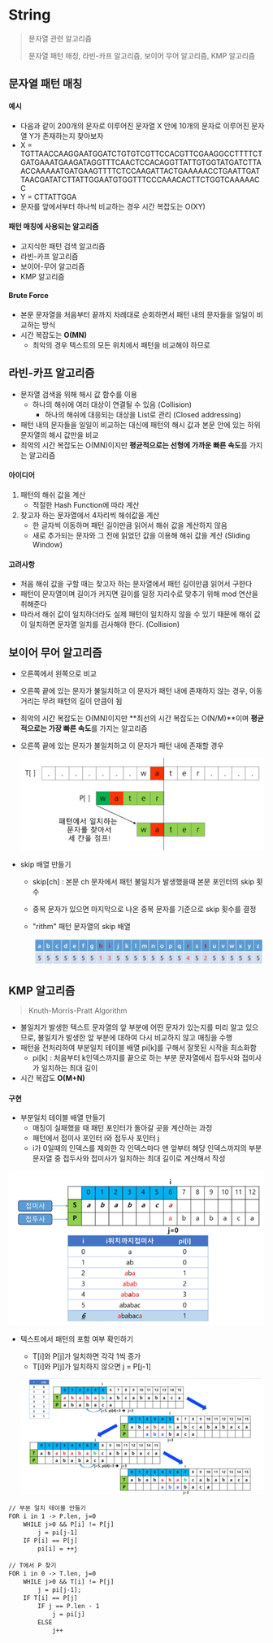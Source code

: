 # String

> 문자열 관련 알고리즘
>
> 문자열 패턴 매칭, 라빈-카프 알고리즘, 보이어 무어 알고리즘, KMP 알고리즘



## 문자열 패턴 매칭

#### 예시

- 다음과 같이 200개의 문자로 이루어진 문자열 X 안에 10개의 문자로 이루어진 문자열 Y가 존재하는지 찾아보자
- X = TGTTAACCAAGGAATGGATCTGTGTCGTTCCACGTTCGAAGGCCTTTTCTGATGAAATGAAGATAGGTTTCAACTCCACAGGTTATTGTGGTATGATCTTAACCAAAAATGATGAAGTTTTCTCCAAGATTACTGAAAAACCTGAATTGATTAACGATATCTTATTGGAATGTGGTTTCCCAAACACTTCTGGTCAAAAACC
- Y = CTTATTGGA
- 문자를 앞에서부터 하나씩 비교하는 경우 시간 복잡도는 O(XY)



#### 패턴 매칭에 사용되는 알고리즘

- 고지식한 패턴 검색 알고리즘
- 라빈-카프 알고리즘
- 보이어-무어 알고리즘
- KMP 알고리즘



#### Brute Force

- 본문 문자열을 처음부터 끝까지 차례대로 순회하면서 패턴 내의 문자들을 일일이 비교하는 방식
- 시간 복잡도는 **O(MN)**
  - 최악의 경우 텍스트의 모든 위치에서 패턴을 비교해야 하므로



## 라빈-카프 알고리즘

- 문자열 검색을 위해 해시 값 함수를 이용
  - 하나의 해쉬에 여러 대상이 연결될 수 있음 (Collision)
    - 하나의 해쉬에 대응되는 대상을 List로 관리 (Closed addressing)
- 패턴 내의 문자들을 일일이 비교하는 대신에 패턴의 해시 값과 본문 안에 있는 하위 문자열의 해시 값만을 비교
- 최악의 시간 복잡도는 O(MN)이지만 **평균적으로는 선형에 가까운 빠른 속도**를 가지는 알고리즘



#### 아이디어

1. 패턴의 해쉬 값을 계산
   - 적절한 Hash Function에 따라 계산
2. 찾고자 하는 문자열에서 4자리씩 해쉬값을 계산
   - 한 글자씩 이동하며 패턴 길이만큼 읽어서 해쉬 값을 계산하지 않음
   - 새로 추가되는 문자와 그 전에 읽었던 값을 이용해 해쉬 값을 계산 (Sliding Window)



#### 고려사항

- 처음 해쉬 값을 구할 때는 찾고자 하는 문자열에서 패턴 길이만큼 읽어서 구한다
- 패턴이 문자열이며 길이가 커지면 길이를 일정 자리수로 맞추기 위해 mod 연산을 취해준다
- 따라서 해쉬 값이 일치하더라도 실제 패턴이 일치하지 않을 수 있기 때문에 해쉬 값이 일치하면 문자열 일치를 검사해야 한다. (Collision)



## 보이어 무어 알고리즘

- 오른쪽에서 왼쪽으로 비교
- 오른쪽 끝에 있는 문자가 불일치하고 이 문자가 패턴 내에 존재하지 않는 경우, 이동 거리는 무려 패턴의 길이 만큼이 됨

- 최악의 시간 복잡도는 O(MN)이지만 **최선의 시간 복잡도는 O(N/M)**이며 **평균적으로는 가장 빠른 속도**를 가지는 알고리즘



- 오른쪽 끝에 있는 문자가 불일치하고 이 문자가 패턴 내에 존재할 경우

  ![image-20210923101727710](algorithm.assets/image-20210923101727710.png)

- skip 배열 만들기

  - skip[ch] : 본문 ch 문자에서 패턴 불일치가 발생했을때 본문 포인터의 skip 횟수

  - 중복 문자가 있으면 마지막으로 나온 중복 문자를 기준으로 skip 횟수를 결정

  - "rithm" 패턴 문자열의 skip 배열

    ![image-20210923101949822](algorithm.assets/image-20210923101949822.png)



## KMP 알고리즘

> Knuth-Morris-Pratt Algorithm

- 불일치가 발생한 텍스트 문자열의 앞 부분에 어떤 문자가 있는지를 미리 알고 있으므로, 불일치가 발생한 앞 부분에 대하여 다시 비교하지 않고 매칭을 수행
- 패턴을 전처리하여 부분일치 테이블 배열 pi[k]를 구해서 잘못된 시작을 최소화함
  - pi[k] : 처음부터 k인덱스까지를 끝으로 하는 부분 문자열에서 접두사와 접미사가 일치하는 최대 길이
- 시간 복잡도 **O(M+N)**



#### 구현

- 부분일치 테이블 배열 만들기
  - 매칭이 실패했을 때 패턴 포인터가 돌아갈 곳을 계산하는 과정
  - 패턴에서 접미사 포인터 i와 접두사 포인터 j
  - i가 0일때의 인덱스를 제외한 각 인덱스마다 맨 앞부터 해당 인덱스까지의 부분 문자열 중 접두사와 접미사가 일치하는 최대 길이로 계산해서 작성

![image-20210923232838815](algorithm.assets/image-20210923232838815.png)

- 텍스트에서 패턴의 포함 여부 확인하기

  - T[i]와 P[j]가 일치하면 각각 1씩 증가
  - T[i]와 P[j]가 일치하지 않으면 j = P[j-1]

  ![image-20210923235352734](algorithm.assets/image-20210923235352734.png)



```
// 부분 일치 테이블 만들기
FOR i in 1 -> P.len, j=0
	WHILE j>0 && P[i] != P[j]
		j = pi[j-1]
	IF P[i] == P[j]
		pi[i] = ++j

// T에서 P 찾기
FOR i in 0 -> T.len, j=0
	WHILE j>0 && T[i] != P[j]
		j = pi[j-1];
	IF T[i] == P[j]
		IF j == P.len - 1
			j = pi[j]
		ELSE
			j++
```

